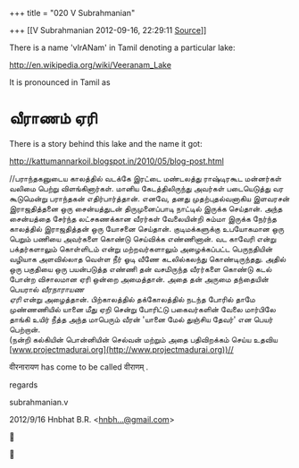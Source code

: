 +++
title = "020 V Subrahmanian"

+++
[[V Subrahmanian	2012-09-16, 22:29:11 [Source](https://groups.google.com/g/bvparishat/c/kDCbWEpNV6Y)]]



There is a name 'vIrANam' in Tamil denoting a particular lake:  
  
<http://en.wikipedia.org/wiki/Veeranam_Lake>  
  
It is pronounced in Tamil as  

# வீராணம் ஏரி

There is a story behind this lake and the name it got:

<http://kattumannarkoil.blogspot.in/2010/05/blog-post.html>

//பராந்தகனுடைய காலத்தில் வடக்கே இரட்டை மண்டலத்து ராஷ்டிரகூட மன்னர்கள் வலிமை பெற்று விளங்கினார்கள். மானிய கேடத்திலிருந்து அவர்கள் படையெடுத்து வர கூடுமென்று பராந்தகன் எதிர்பார்த்தான். எனவே, தனது முதற்புதல்வனாகிய இளவரசன் இராஜதித்தனை ஒரு சைன்யத்துடன் திருமுனைப்பாடி நாட்டில் இருக்க செய்தான். அந்த சைன்யத்தை சேர்ந்த லட்சகணக்கான வீரர்கள் வேலையின்றி சும்மா இருக்க நேர்ந்த காலத்தில் இராஜதித்தன் ஒரு யோசனை செய்தான். குடிமக்களுக்கு உபயோகமான ஒரு பெறும் பணியை அவர்களை கொண்டு செய்விக்க எண்ணினான். வட காவேரி என்று பக்தர்களாலும் கொள்ளிடம் என்று மற்றவர்களாலும் அழைக்கப்பட்ட பெருநதியின் வழியாக அளவில்லாத வெள்ள நீர் ஓடி வீணே கடலில்கலந்து கொண்டிருந்தது. அதில் ஒரு பகுதியை ஒரு பயன்படுத்த எண்ணி தன் வசமிருந்த வீரர்களை கொண்டு கடல் போன்ற விசாலமான ஏரி ஒன்றை அமைத்தான். அதை தன் அருமை தந்தையின் பெயரால் *வீரநாராயண  
ஏரி* என்று அழைத்தான். பிற்காலத்தில் தக்கோலத்தில் நடந்த போரில் தாமே முண்ணணியில் யானை மீது ஏறி சென்று போரிட்டு பகைவர்களின் வேலை மார்பிலே தாங்கி உயிர் நீத்த அந்த மாபெரும் வீரன் 'யானை மேல் துஞ்சிய தேவர்' என பெயர் பெற்றான்.  
(நன்றி கல்கியின் பொன்னியின் செல்வன் மற்றும் அதை பதிவிறக்கம் செய்ய உதவிய [www.projectmadurai.org](http://www.projectmadurai.org))//

वीरनारायण has come to be called वीराणम् .

regards

subrahmanian.v  

  

  

2012/9/16 Hnbhat B.R. \<[hnbh...@gmail.com]()\>  





